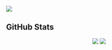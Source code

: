 ![](https://komarev.com/ghpvc/?username=lokendrakushwah12)

## GitHub Stats
<p align="center">
  <img src="https://github-readme-stats.vercel.app/api?username=Lokendrakushwah12&show_icons=true&theme=highcontrast&hide_border=true&border_radius=10" />
  <img src="https://github-readme-streak-stats.herokuapp.com?user=lokendrakushwah12&theme=highcontrast&hide_border=true&border_radius=10&date_format=j%20M%5B%20Y%5D" />
</p>
